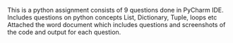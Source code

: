 This is a python assignment consists of 9 questions done in PyCharm IDE.
Includes questions on python concepts List, Dictionary, Tuple, loops etc
Attached the word document which includes questions and screenshots of the code and output for each question.
